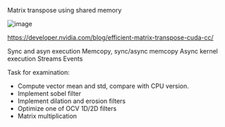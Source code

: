 Matrix transpose using shared memory

![image](https://github.com/gagikh/cuda/assets/7694001/56dbadb8-467e-48df-aa11-267e9afcce0f)

https://developer.nvidia.com/blog/efficient-matrix-transpose-cuda-cc/

Sync and asyn execution
Memcopy, sync/async memcopy
Async kernel execution
Streams
Events

Task for examination:
- Compute vector mean and std, compare with CPU version.
- Implement sobel filter
- Implement dilation and erosion filters
- Optimize one of OCV 1D/2D filters
- Matrix multiplication
